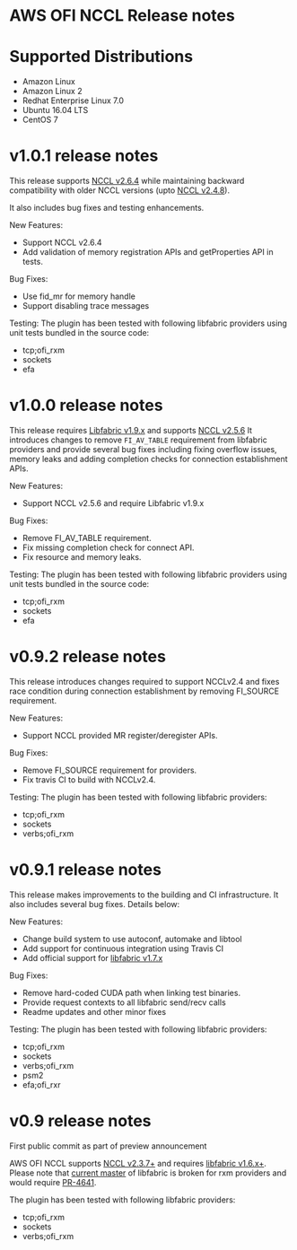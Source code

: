 # AWS OFI NCCL Release notes

# Supported Distributions
* Amazon Linux
* Amazon Linux 2
* Redhat Enterprise Linux 7.0
* Ubuntu 16.04 LTS
* CentOS 7

# v1.0.1 release notes

This release supports [NCCL v2.6.4](https://github.com/NVIDIA/nccl/releases/tag/v2.6.4-1)
while maintaining backward compatibility with older NCCL versions (upto
[NCCL v2.4.8](https://github.com/NVIDIA/nccl/releases/tag/v2.4.8-1)).

It also includes bug fixes and testing enhancements.

New Features:
* Support NCCL v2.6.4
* Add validation of memory registration APIs and getProperties API in tests.

Bug Fixes:
* Use fid_mr for memory handle
* Support disabling trace messages

Testing:
The plugin has been tested with following libfabric providers using unit tests
bundled in the source code:
* tcp;ofi_rxm
* sockets
* efa

# v1.0.0 release notes

This release requires [Libfabric v1.9.x](https://github.com/ofiwg/libfabric/tree/v1.9.x)
and supports [NCCL v2.5.6](https://github.com/NVIDIA/nccl/releases/tag/v2.5.6-2)
It introduces changes to remove `FI_AV_TABLE` requirement from libfabric providers
and provide several bug fixes including fixing overflow issues, memory leaks and
adding completion checks for connection establishment APIs.

New Features:
* Support NCCL v2.5.6 and require Libfabric v1.9.x

Bug Fixes:
* Remove FI_AV_TABLE requirement.
* Fix missing completion check for connect API.
* Fix resource and memory leaks.

Testing:
The plugin has been tested with following libfabric providers using unit tests
bundled in the source code:
* tcp;ofi_rxm
* sockets
* efa

# v0.9.2 release notes

This release introduces changes required to support NCCLv2.4 and fixes race
condition during connection establishment by removing FI_SOURCE requirement.

New Features:
* Support NCCL provided MR register/deregister APIs.

Bug Fixes:
* Remove FI_SOURCE requirement for providers.
* Fix travis CI to build with NCCLv2.4.

Testing:
The plugin has been tested with following libfabric providers:
* tcp;ofi_rxm
* sockets
* verbs;ofi_rxm

# v0.9.1 release notes

This release makes improvements to the building and CI infrastructure. It also
includes several bug fixes. Details below:

New Features:
* Change build system to use autoconf, automake and libtool
* Add support for continuous integration using Travis CI
* Add official support for [libfabric v1.7.x](https://github.com/ofiwg/libfabric/tree/v1.7.x)

Bug Fixes:
* Remove hard-coded CUDA path when linking test binaries.
* Provide request contexts to all libfabric send/recv calls
* Readme updates and other minor fixes

Testing:
The plugin has been tested with following libfabric providers:
* tcp;ofi_rxm
* sockets
* verbs;ofi_rxm
* psm2
* efa;ofi_rxr

# v0.9 release notes

First public commit as part of preview announcement

AWS OFI NCCL supports [NCCL v2.3.7+](https://github.com/NVIDIA/nccl/tree/master) and requires [libfabric v1.6.x+](https://github.com/ofiwg/libfabric/tree/master).
Please note that [current master](https://github.com/ofiwg/libfabric/commit/d32e95db02967c61eff47fc57591804769fc7dfc) of libfabric is broken for rxm providers and would require [PR-4641](https://github.com/ofiwg/libfabric/pull/4641).

The plugin has been tested with following libfabric providers:
* tcp;ofi_rxm
* sockets
* verbs;ofi_rxm

